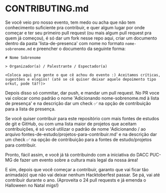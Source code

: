 # CONTRIBUTING.md

Se você veio pro nosso evento, tem medo ou acha que não tem conhecimento suficiente pra contribuir, e quer algum lugar por onde começar e ter seu primeiro pull request (ou mais algum pull request pra quem já começou), é só dar um fork nesse repo aqui, criar um documento dentro da pasta 'lista-de-presenca' com nome no formato `nome-sobrenome.md` e preencher o documento da seguinte forma:

```
# Nome Sobrenome

> Organizador(a) / Palestrante / Espectador(a)

<Coloca aqui pra gente o que cê achou do evento :) Aceitamos críticas, 
sugestões e elogios! (até se cê quiser deixar aquele depoimento tipo 
orkut, pode tá?!)>
```

Depois disso só commitar, dar push, e mandar um pull request. No PR voce vai colocar como padrão o nome 'Adicionando nome-sobrenome.md à lista de presença' e na descrição dar um check ✅ na opção de contribuição para a lista de presença.

Se você quiser contribuir para este repositório com mais fontes de estudos de git e GitHub, ou com uma lista maior de projetos que aceitam contribuições, é só você utilizar o padrão de nome 'Adicionando <nome-da-fonte>/<nome-do-projeto> ao arquivo fontes-de-estudo/projetos-para-contribuir.md' e na descrição dar um check ✅ na opção de contribuição para a fontes de estudo/projetos para contribuir.

Pronto, fácil assim, e você já tá contribuindo com a iniciativa do DACC PUC-MG de fazer um evento sobre a cultura mais legal da nossa área!

E sim, depois que você começar a contribuir, garanto que vai ficar tão animada(o) que não vai deixar nenhum Hacktoberfest passar. Se pá, vai até contribuir durante o ano. (Aproveita o 24 pull requests e já emenda o Halloween no Natal migs!)
